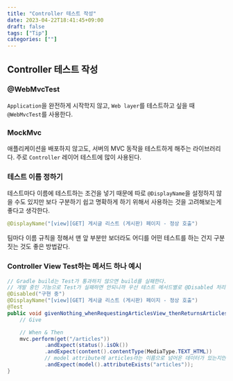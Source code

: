 ```yaml
---
title: "Controller 테스트 작성"
date: 2023-04-22T18:41:45+09:00
draft: false
tags: ["Tip"]
categories: [""]
---
```


## Controller 테스트 작성

### @WebMvcTest

`Application`을 완전하게 시작학지 않고, `Web layer`를 테스트하고 싶을 때 `@WebMvcTest`를 사용한다.

### MockMvc

애플리케이션을 배포하지 않고도, 서버의 MVC 동작을 테스트하게 해주는 라이브러리다.
주로 `Controller` 레이어 테스트에 많이 사용된다.

### 테스트 이름 정하기

테스트마다 이름에 테스트하는 조건을 넣기 때문에 따로 `@DisplayName`을 설정하지 않을 수도 있지만 보다 구분하기 쉽고 명확하게 하기 위해서 사용하는 것을 고려해보는게 좋다고 생각한다.

```java
@DisplayName("[view][GET] 게시글 리스트 (게시판) 페이지 - 정상 호출")
```

팀마다 이름 규칙을 정해서 맨 앞 부분만 보더라도 어디를 어떤 테스트를 하는 건지 구분짓는 것도 좋은 방법같다.

### Controller View Test하는 메서드 하나 예시

```java
// Gradle build는 Test가 통과하지 않으면 build를 실패한다.
// 개발 중인 기능으로 Test가 실패하면 안되니까 우선 테스트 메서드별로 @Disabled 처리한다
@Disabled("구현 중")
@DisplayName("[view][GET] 게시글 리스트 (게시판) 페이지 - 정상 호출")
@Test
public void givenNothing_whenRequestingArticlesView_thenReturnsArticlesView() throws Exception {
    // Give

    // When & Then
    mvc.perform(get("/articles"))
            .andExpect(status().isOk())
            .andExpect(content().contentType(MediaType.TEXT_HTML))
            // model attribute에 articles라는 이름으로 넘어온 데이터가 있는지만 확인
            .andExpect(model().attributeExists("articles"));
}
```
